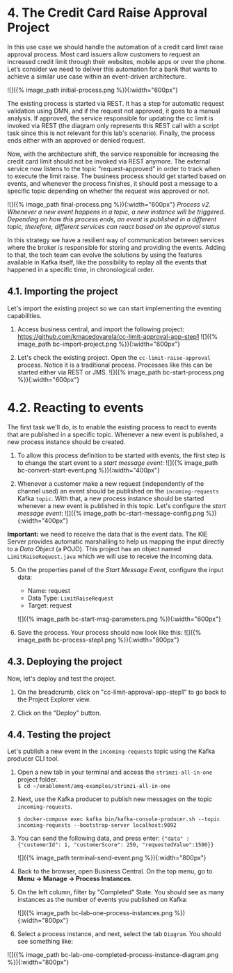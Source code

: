 # 4. The Credit Card Raise Approval Project

In this use case we should handle the automation of a credit card limit raise approval process. Most card issuers allow customers to request an increased credit limit through their websites, mobile apps or over the phone. Let’s consider we need to deliver this automation for a bank that wants to achieve a similar use case within an event-driven architecture.

![]({% image_path initial-process.png %}){:width="600px"}

The existing process is started via REST. It has a step for automatic request validation using DMN, and if the request not approved, it goes to a manual analysis. If approved, the service responsible for updating the cc limit is invoked via REST (the diagram only represents this REST call with a script task since this is not relevant for this lab's scenario). Finally, the process ends either with an approved or denied request.

Now, with the architecture shift, the service responsible for increasing the credit card limit should not be invoked via REST anymore. The external service now listens to the topic “request-approved” in order to track when to execute the limit raise. The business process should get started based on events, and whenever the process finishes, it should post a message to a specific topic depending on whether the request was approved or not.

![]({% image_path final-process.png %}){:width="600px"}
*Process v2. Whenever a new event happens in a topic, a new instance will be triggered. Depending on how this process ends, an event is published in a different topic, therefore, different services can react based on the approval status* 

In this strategy we have a resilient way of communication between services where the broker is responsible for storing and providing the events. Adding to that, the tech team can evolve the solutions by using the features available in Kafka itself, like the possibility to replay all the events that happened in a specific time, in chronological order.

## 4.1. Importing the project

Let's import the existing project so we can start implementing the eventing capabilities. 

1. Access business central, and import the following project: https://github.com/kmacedovarela/cc-limit-approval-app-step1
  ![]({% image_path bc-import-project.png %}){:width="600px"}

2. Let's check the existing project. Open the `cc-limit-raise-approval` process. Notice it is a traditional process. Processes like this can be started either via REST or JMS.
  ![]({% image_path bc-start-process.png %}){:width="600px"}


# 4.2. Reacting to events

The first task we'll do, is to enable the existing process to react to events that are published in a specific topic. Whenever a new event is published, a new process instance should be created.

1. To allow this process definition to be started with events, the first step is to change the start event to a *start message event*:
  ![]({% image_path bc-convert-start-event.png %}){:width="400px"}

4. Whenever a customer make a new request (independently of the channel used) an event should be published on the `incoming-requests` Kafka `topic`. With that, a new process instance should be started whenever a new event is published in this topic. Let's configure the *start message event*: 
  ![]({% image_path bc-start-message-config.png %}){:width="400px"}

  **Important:** we need to receive the data that is the event data. The KIE Server provides automatic marshalling to help us mapping the input directly to a _Data Object_ (a POJO). This project has an object named `LimitRaiseRequest.java` which we will use to receive the incoming data. 

5. On the properties panel of the _Start Message Event_, configure the input data:

    * Name: request
    * Data Type: `LimitRaiseRequest`
    * Target: request

    ![]({% image_path bc-start-msg-parameters.png %}){:width="600px"}

6. Save the process. Your process should now look like this:
  ![]({% image_path bc-process-step1.png %}){:width="800px"}

## 4.3. Deploying the project

Now, let's deploy and test the project. 

1. On the breadcrumb, click on "cc-limit-approval-app-step1" to go back to the Project Explorer view.

2. Click on the "Deploy" button.

## 4.4. Testing the project

Let's publish a new event in the `incoming-requests` topic using the Kafka producer CLI tool. 

1. Open a new tab in your terminal and access the `strimzi-all-in-one` project folder.   
  `$ cd ~/enablement/amq-examples/strimzi-all-in-one`
  
2. Next, use the Kafka producer to publish new messages on the topic `incoming-requests`. 

    ```
    $ docker-compose exec kafka bin/kafka-console-producer.sh --topic incoming-requests --bootstrap-server localhost:9092
    ```

3. You can send the following data, and press enter:
    `{"data" : {"customerId": 1, "customerScore": 250, "requestedValue":1500}}`
  
    ![]({% image_path terminal-send-event.png %}){:width="800px"}

3. Back to the browser, open Business Central. On the top menu, go to **Menu -> Manage -> Process Instances**. 

4. On the left column, filter by "Completed" State. You should see as many instances as the number of events you published on Kafka:

    ![]({% image_path bc-lab-one-process-instances.png %}){:width="800px"}

5. Select a process instance, and next, select the tab `Diagram`. You should see something like: 

  ![]({% image_path bc-lab-one-completed-process-instance-diagram.png %}){:width="800px"}


